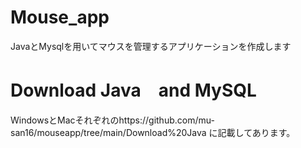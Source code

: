 # Mouse_app

JavaとMysqlを用いてマウスを管理するアプリケーションを作成します

# Download Java　and MySQL

WindowsとMacそれぞれのhttps://github.com/mu-san16/mouseapp/tree/main/Download%20Java に記載してあります。

# 